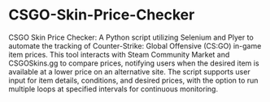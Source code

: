 # CSGO-Skin-Price-Checker
CSGO Skin Price Checker: A Python script utilizing Selenium and Plyer to automate the tracking of Counter-Strike: Global Offensive (CS:GO) in-game item prices. This tool interacts with Steam Community Market and CSGOSkins.gg to compare prices, notifying users when the desired item is available at a lower price on an alternative site. The script supports user input for item details, conditions, and desired prices, with the option to run multiple loops at specified intervals for continuous monitoring.

